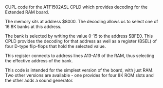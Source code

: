CUPL code for the ATF1502ASL CPLD which provides decoding for the Extended RAM board.

The memory sits at address $8000. The decoding allows us to select one of 16 8K banks at this address.

The bank is selected by writing the value 0-15 to the address $BFE0. This CPLD provides the decoding for that address as well as a register (BSEL) of four D-type flip-flops that hold the selected value.

This register connects to address lines A13-A16 of the RAM, thus selecting the effective address of the bank.

This code is intended for the simplest version of the board, with just RAM. Two other versions are available - one provides for four 8K ROM slots and the other adds a sound generator.
